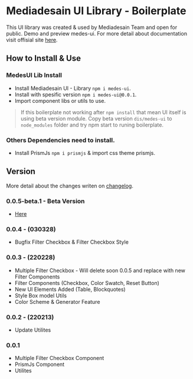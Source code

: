 # Mediadesain UI Library - Boilerplate
This UI library was created & used by Mediadesain Team and open for public. Demo and preview medes-ui. For more detail about documentation visit offisial site [here](https://doc.mediadesain.com/).

## How to Install & Use
### MedesUI Lib Install
- Install Mediadesain UI - Library `npm i medes-ui`.
- Install with spesific version `npm i medes-ui@0.0.1`.
- Import component libs or utils to use.
> If this boilerplate not working after `npm install` that mean UI itself is using beta version module. Copy beta version `dis/medes-ui` to `node_modules` folder and try npm start to runing boilerplate.

### Others Dependencies need to install.
- Install PrismJs `npm i prismjs` & import css theme prismjs.

## Version
More detail about the changes writen on [changelog](https://github.com/mediadesain/medes-ui-boilerplate/blob/main/CHANGELOG.md).
### 0.0.5-beta.1 - Beta Version
- [Here](https://github.com/mediadesain/medes-ui-boilerplate/tree/main/dist/medes-ui)
### 0.0.4 - (030328)
- Bugfix Filter Checkbox & Filter Checkbox Style
### 0.0.3 - (220228)
- Multiple Filter Checkbox - Will delete soon 0.0.5 and replace with new Filter Components
- Filter Components (Checkbox, Color Swatch, Reset Button)
- New UI Elements Added (Table, Blockquotes)
- Style Box model Utils
- Color Scheme & Generator Feature
### 0.0.2 - (220213)
- Update Utilites
### 0.0.1
- Multiple Filter Checkbox Component
- PrismJs Component
- Utilites
